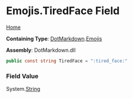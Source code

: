 # Emojis\.TiredFace Field

[Home](../../../README.md)

**Containing Type**: [DotMarkdown](../../README.md)\.[Emojis](../README.md)

**Assembly**: DotMarkdown\.dll

```csharp
public const string TiredFace = ":tired_face:"
```

### Field Value

System\.[String](https://docs.microsoft.com/en-us/dotnet/api/system.string)